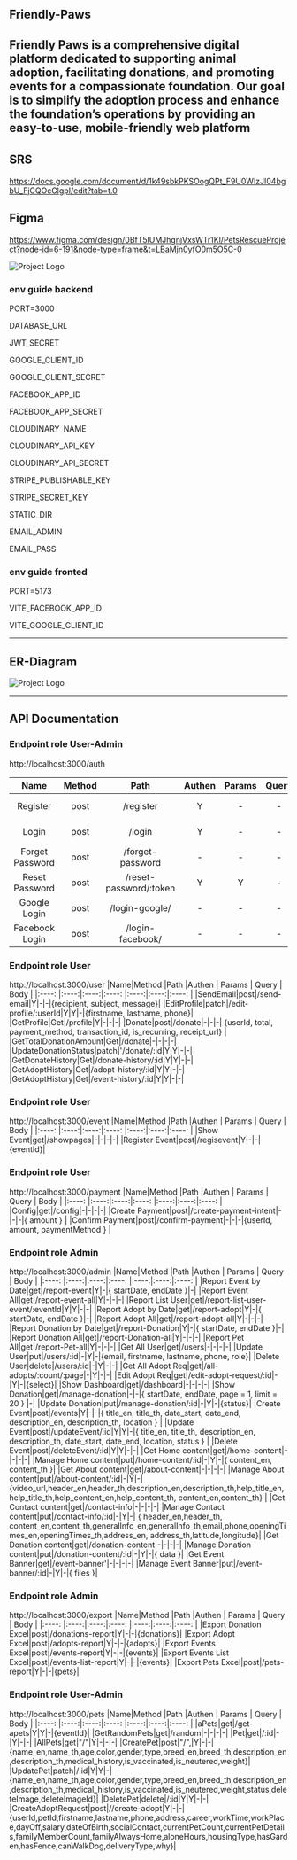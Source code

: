 ## Friendly-Paws

Friendly Paws is a comprehensive digital platform dedicated to supporting animal adoption, facilitating donations, and promoting events for a compassionate foundation. Our goal is to simplify the adoption process and enhance the foundation’s operations by providing an easy-to-use, mobile-friendly web platform
---
###### 

## SRS


https://docs.google.com/document/d/1k49sbkPKSOogQPt_F9U0WlzJI04bgbU_FjCQOcGlgpI/edit?tab=t.0


## Figma
https://www.figma.com/design/0BfT5lUMJhgnjVxsWTr1Kl/PetsRescueProject?node-id=6-191&node-type=frame&t=LBaMjn0yfO0m5O5C-0

![Project Logo](./image/Screenshot%202024-11-14%20165837.png) 

### env guide backend
PORT=3000

DATABASE_URL

JWT_SECRET

GOOGLE_CLIENT_ID

GOOGLE_CLIENT_SECRET

FACEBOOK_APP_ID

FACEBOOK_APP_SECRET

CLOUDINARY_NAME

CLOUDINARY_API_KEY

CLOUDINARY_API_SECRET

STRIPE_PUBLISHABLE_KEY

STRIPE_SECRET_KEY

STATIC_DIR

EMAIL_ADMIN

EMAIL_PASS

### env guide fronted

PORT=5173

VITE_FACEBOOK_APP_ID

VITE_GOOGLE_CLIENT_ID

---
## ER-Diagram
![Project Logo](./image/prisma-editor%20(2).png) 

---
## API Documentation
### Endpoint role User-Admin 
http://localhost:3000/auth

|  Name  |Method |Path |Authen | Params | Query | Body |
|:----: |:----:|:----:|:----:  |:----:|:----:|:----: |
|Register|post|/register|Y|-|-|{email,password ,confirmPassword}|
|Login|post|/login|Y|-|-|{ email, password }|
|Forget Password|post|/forget-password|-|-|-|{ email }|
|Reset Password|post|/reset-password/:token|Y|Y|-|{ password }|
|Google Login|post|/login-google/|-|-|-|{ token }|
|Facebook Login|post|/login-facebook/|-|-|-|{ tokenFacebook, facebookId }|


### Endpoint role User
http://localhost:3000/user
|Name|Method |Path |Authen | Params | Query | Body |
|:----: |:----:|:----:|:----:  |:----:|:----:|:----: |
|SendEmail|post|/send-email|Y|-|-|{recipient, subject, message}|
|EditProfile|patch|/edit-profile/:userId|Y|Y|-|{firstname, lastname, phone}|
|GetProfile|Get|/profile|Y|-|-|-|
|Donate|post|/donate|-|-|-| {userId, total, payment_method, transaction_id, is_recurring, receipt_url} |
|GetTotalDonationAmount|Get|/donate|-|-|-|-|
|UpdateDonationStatus|patch|'/donate/:id|Y|Y|-|-|
|GetDonateHistory|Get|/donate-history/:id|Y|Y|-|-|
|GetAdoptHistory|Get|/adopt-history/:id|Y|Y|-|-|
|GetAdoptHistory|Get|/event-history/:id|Y|Y|-|-|


<!-- 
### Endpoint role User
http://localhost:3000/user
|Name|Method |Path |Authen | Params | Query | Body |
|:----: |:----:|:----:|:----:  |:----:|:----:|:----: |
|Send Email|post|/send-email|Y|-|-|{ recipient, subject, message }|
|Get Profile|get|/profile|Y|-|-|-|
|Edit Profile|patch|/edit-profile/:userId|Y|Y|-| { firstname, lastname, phone, email }|
|Donate|post|/donate|-|Y|-| { firstname, lastname, phone, email }| -->

### Endpoint role User
http://localhost:3000/event
|Name|Method |Path |Authen | Params | Query | Body |
|:----: |:----:|:----:|:----:  |:----:|:----:|:----: |
|Show Event|get|/showpages|-|-|-|-|
|Register Event|post|/regisevent|Y|-|-|{eventId}|

### Endpoint role User
http://localhost:3000/payment
|Name|Method |Path |Authen | Params | Query | Body |
|:----: |:----:|:----:|:----:  |:----:|:----:|:----: |
|Config|get|/config|-|-|-|-|
|Create Payment|post|/create-payment-intent|-|-|-|{ amount } |
|Confirm Payment|post|/confirm-payment|-|-|-|{userId, amount, paymentMethod  } |

### Endpoint role Admin
http://localhost:3000/admin
|Name|Method |Path |Authen | Params | Query | Body |
|:----: |:----:|:----:|:----:  |:----:|:----:|:----: |
|Report Event by Date|get|/report-event|Y|-|{ startDate, endDate }|-|
|Report Event All|get|/report-event-all|Y|-|-|-|
|Report List User|get|/report-list-user-event/:eventId|Y|Y|-|-|
|Report Adopt by Date|get|/report-adopt|Y|-|{ startDate, endDate }|-|
|Report Adopt All|get|/report-adopt-all|Y|-|-|-|
|Report Donation by Date|get|/report-Donation|Y|-|{ startDate, endDate }|-|
|Report Donation All|get|/report-Donation-all|Y|-|-|-|
|Report Pet All|get|/report-Pet-all|Y|-|-|-|
|Get All User|get|/users|-|-|-|-|
|Update User|put|/users/:id|-|Y|-|{email, firstname, lastname, phone, role}|
|Delete User|delete|/users/:id|-|Y|-|-|
|Get All Adopt Req|get|/all-adopts/:count/:page|-|Y|-|-|
|Edit Adopt Req|get|/edit-adopt-request/:id|-|Y|-|{select}|
|Show Dashboard|get|/dashboard|-|-|-|-|
|Show Donation|get|/manage-donation|-|-|{ startDate, endDate, page = 1, limit = 20 } |-|
|Update Donation|put|/manage-donation/:id|-|Y|-|{status}|
|Create Event|post|/events|Y|-|-|{ title_en, title_th, date_start, date_end, description_en, description_th, location } |
|Update Event|post|/updateEvent/:id|Y|Y|-|{ title_en, title_th, description_en, description_th, date_start, date_end, location, status }  |
|Delete Event|post|/deleteEvent/:id|Y|Y|-|-|
|Get Home content|get|/home-content|-|-|-|-|
|Manage Home content|put|/home-content/:id|-|Y|-|{ content_en, content_th }|
|Get About content|get|/about-content|-|-|-|-|
|Manage About content|put|/about-content/:id|-|Y|-|{video_url,header_en,header_th,description_en,description_th,help_title_en, help_title_th,help_content_en,help_content_th, content_en,content_th} |
|Get Contact content|get|/contact-info|-|-|-|-|
|Manage Contact content|put|/contact-info/:id|-|Y|-| { header_en,header_th, content_en,content_th,generalInfo_en,generalInfo_th,email,phone,openingTimes_en,openingTimes_th,address_en, address_th,latitude,longitude}|
|Get Donation content|get|/donation-content|-|-|-|-|
|Manage Donation content|put|/donation-content/:id|-|Y|-|{ data }|
|Get Event Banner|get|/event-banner'|-|-|-|-|
|Manage Event Banner|put|/event-banner/:id|-|Y|-|{ files }|

### Endpoint role Admin
http://localhost:3000/export
|Name|Method |Path |Authen | Params | Query | Body |
|:----: |:----:|:----:|:----:  |:----:|:----:|:----: |
|Export Donation Excel|post|/donations-report|Y|-|-|{donations}|
|Export Adopt Excel|post|/adopts-report|Y|-|-|{adopts}|
|Export Events Excel|post|/events-report|Y|-|-|{events}|
|Export Events List Excel|post|/events-list-report|Y|-|-|{events}|
|Export Pets Excel|post|/pets-report|Y|-|-|{pets}|
### Endpoint role User-Admin 
http://localhost:3000/pets
|Name|Method |Path |Authen | Params | Query | Body |
|:----: |:----:|:----:|:----:  |:----:|:----:|:----: |
|aPets|get|/get-apets|Y|Y|-|{eventId}|
|GetRandomPets|get|/random|-|-|-|-|
|Pet|get|/:id|-|Y|-|-|
|AllPets|get|"/"|Y|-|-|-|
|CreatePet|post|"/",|Y|-|-|{name_en,name_th,age,color,gender,type,breed_en,breed_th,description_en,description_th,medical_history,is_vaccinated,is_neutered,weight}|
|UpdatePet|patch|/:id|Y|Y|-|{name_en,name_th,age,color,gender,type,breed_en,breed_th,description_en,description_th,medical_history,is_vaccinated,is_neutered,weight,status,deleteImage,deleteImageId}|
|DeletePet|delete|/:id|Y|Y|-|-|
|CreateAdoptRequest|post|//create-adopt|Y|-|-|{userId,petId,firstname,lastname,phone,address,career,workTime,workPlace,dayOff,salary,dateOfBirth,socialContact,currentPetCount,currentPetDetails,familyMemberCount,familyAlwaysHome,aloneHours,housingType,hasGarden,hasFence,canWalkDog,deliveryType,why}|










